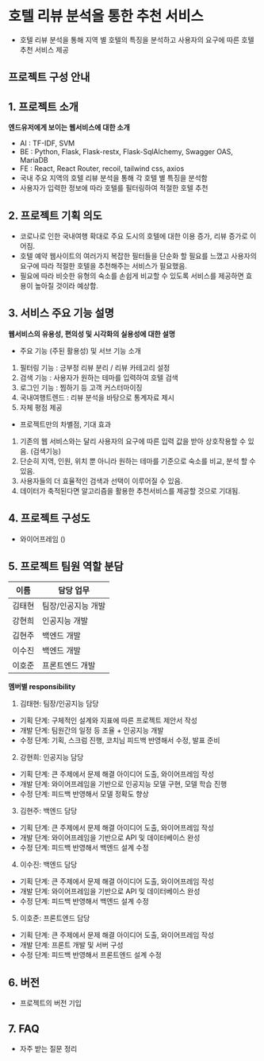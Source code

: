 # 호텔 리뷰 분석을 통한 추천 서비스

- 호텔 리뷰 분석을 통해 지역 별 호텔의 특징을 분석하고 사용자의 요구에 따른 호텔 추천 서비스 제공


## 프로젝트 구성 안내


## 1. 프로젝트 소개

**엔드유저에게 보이는 웹서비스에 대한 소개**
  - AI : TF-IDF, SVM 
  - BE : Python, Flask, Flask-restx, Flask-SqlAlchemy, Swagger OAS, MariaDB
  - FE : React, React Router, recoil, tailwind css, axios
  - 국내 주요 지역의 호텔 리뷰 분석을 통해 각 호텔 별 특징을 분석함
  - 사용자가 입력한 정보에 따라 호텔를 필터링하여 적절한 호텔 추천

## 2. 프로젝트 기획 의도

  - 코로나로 인한 국내여행 확대로 주요 도시의 호텔에 대한 이용 증가, 리뷰 증가로 이어짐.
  - 호텔 예약 웹사이트의 여러가지 복잡한 필터들을 단순화 할 필요를 느꼈고 사용자의 요구에 따라 적절한 호텔을 추천해주는 서비스가 필요했음.
  - 필요에 따라 비슷한 유형의 숙소를 손쉽게 비교할 수 있도록 서비스를 제공하면 효용이 높아질 것이라 예상함.

## 3. 서비스 주요 기능 설명

**웹서비스의 유용성, 편의성 및 시각화의 실용성에 대한 설명**
  - 주요 기능 (주된 활용성) 및 서브 기능 소개
   1) 필터링 기능 : 긍부정 리뷰 분리 / 리뷰 카테고리 설정
   2) 검색 기능 : 사용자가 원하는 테마를 입력하여 호텔 검색
   3) 로그인 기능 : 찜하기 등 고객 커스터마이징
   4) 국내여행트렌드 : 리뷰 분석을 바탕으로 통계자료 제시
   5) 자체 평점 제공

  - 프로젝트만의 차별점, 기대 효과
   1) 기존의 웹 서비스와는 달리 사용자의 요구에 따른 입력 값을 받아 상호작용할 수 있음. (검색기능)
   2) 단순히 지역, 인원, 위치 뿐 아니라 원하는 테마를 기준으로 숙소를 비교, 분석 할 수 있음.
   3) 사용자들의 더 효율적인 검색과 선택이 이루어질 수 있음.
   4) 데이터가 축적된다면 알고리즘을 활용한 추천서비스를 제공할 것으로 기대됨.

## 4. 프로젝트 구성도
  - 와이어프레임 ()

## 5. 프로젝트 팀원 역할 분담
| 이름 | 담당 업무 |
| ------ | ------ |
| 김태현 | 팀장/인공지능 개발 |
| 강현희 | 인공지능 개발 |
| 김현주 | 백엔드 개발 |
| 이수진 | 백엔드 개발 |
| 이호준 | 프론트엔드 개발 |

**멤버별 responsibility**

1. 김태현: 팀장/인공지능 담당

- 기획 단계: 구체적인 설계와 지표에 따른 프로젝트 제안서 작성
- 개발 단계: 팀원간의 일정 등 조율 + 인공지능 개발
- 수정 단계: 기획, 스크럼 진행, 코치님 피드백 반영해서 수정, 발표 준비

2. 강현희: 인공지능 담당

- 기획 단계: 큰 주제에서 문제 해결 아이디어 도출, 와이어프레임 작성
- 개발 단계: 와이어프레임을 기반으로 인공지능 모델 구현, 모델 학습 진행
- 수정 단계: 피드백 반영해서 모델 정확도 향상 

3. 김현주: 백엔드 담당

- 기획 단계: 큰 주제에서 문제 해결 아이디어 도출, 와이어프레임 작성
- 개발 단계: 와이어프레임을 기반으로 API 및 데이터베이스 완성
- 수정 단계: 피드백 반영해서 백엔드 설계 수정

4. 이수진: 백엔드 담당

- 기획 단계: 큰 주제에서 문제 해결 아이디어 도출, 와이어프레임 작성
- 개발 단계: 와이어프레임을 기반으로 API 및 데이터베이스 완성
- 수정 단계: 피드백 반영해서 백엔드 설계 수정

5. 이호준: 프론트엔드 담당

- 기획 단계: 큰 주제에서 문제 해결 아이디어 도출, 와이어프레임 작성
- 개발 단계: 프론트 개발 및 서버 구성
- 수정 단계: 피드백 반영해서 프론트엔드 설계 수정

## 6. 버전
  - 프로젝트의 버전 기입

## 7. FAQ
  - 자주 받는 질문 정리
